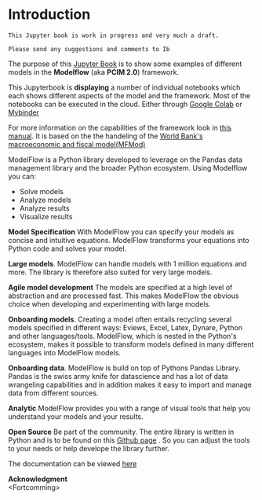 
# Introduction

```{warning}
This Jupyter book is work in progress and very much a draft.

Please send any suggestions and comments to Ib 
```

The purpose of this [Jupyter Book](https://jupyterbook.org/en/stable/intro.html) is to show some examples of different models in the **Modelflow** (aka **PCIM 2.0**) framework.

This Jupyterbook is **displaying** a number of individual notebooks which each shows different aspects of the model and the framework. Most of the notebooks can be executed in the cloud. Either through [Google Colab](https://colab.research.google.com/) or [Mybinder](https://mybinder.org/)

For more information on the capabilities of the framework look in [this manual](https://ibhansen.github.io/mfbook). It is based on the 
the handeling of the [World Bank's macroeconomic and fiscal model\(MFMod\)](https://openknowledge.worldbank.org/handle/10986/32217) 

ModelFlow is a Python library developed to leverage on the Pandas data management library and the broader Python ecosystem. Using Modelflow you can:
 - Solve models
 - Analyze models
 - Analyze results
 - Visualize results 


**Model Specification** With ModelFlow you can specify your models as concise and intuitive equations. ModelFlow transforms your equations into Python code and solves your model.

**Large models**.
ModelFlow can handle models with 1 million equations and more. The library is therefore also suited for very large models.

**Agile model development**
The models are specified at a high level of abstraction and are processed fast. This makes ModelFlow the obvious choice when developing and experimenting with large models.

**Onboarding models**.
Creating a model often entails recycling several models specified in different ways: Eviews, Excel, Latex, Dynare, Python and other languages/tools.
ModelFlow, which is nested in the Python's ecosystem, makes it possible to transform models defined in many different languages into ModelFlow models.

**Onboarding data**.
ModelFlow is build on top of Pythons Pandas Library. Pandas is the swiss army knife for datascience and has a lot of data wrangeling capabilities and in addition makes it easy to import and manage data from different sources.

**Analytic** ModelFlow provides you with a range of visual tools that help you understand your models and your results.

**Open Source**
Be part of the community. The entire library is written in Python and is to be found on this [Github page](https://github.com/IbHansen/Modelflow2)  . So you can adjust the tools to your needs or help develope the library further.

The documentation can be viewed [here](https://ibhansen.github.io/doc)

**Acknowledgment**<br> 
\<Fortcomming> 
